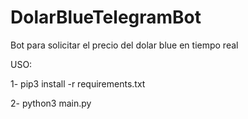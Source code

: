 # DolarBlueTelegramBot
Bot para solicitar el precio del dolar blue en tiempo real

USO:

1- pip3 install -r requirements.txt

2- python3 main.py

